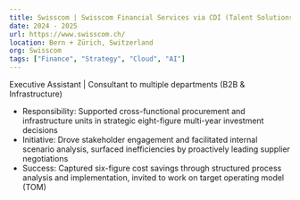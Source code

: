 ```yaml
---
title: Swisscom | Swisscom Financial Services via CDI (Talent Solutions Provider)
date: 2024 - 2025
url: https://www.swisscom.ch/
location: Bern + Zürich, Switzerland
org: Swisscom
tags: ["Finance", "Strategy", "Cloud", "AI"]
---
```

Executive Assistant | Consultant to multiple departments (B2B & Infrastructure)
- Responsibility: Supported cross-functional procurement and infrastructure units in strategic eight-figure multi-year investment decisions
- Initiative: Drove stakeholder engagement and facilitated internal scenario analysis, surfaced inefficiencies by proactively leading supplier negotiations
- Success: Captured six-figure cost savings through structured process analysis and implementation, invited to work on target operating model (TOM)